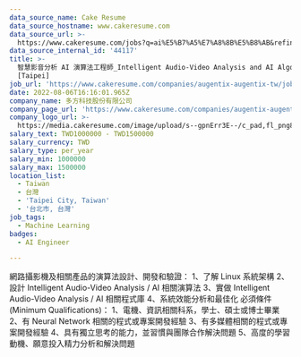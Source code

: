 ```yaml
---
data_source_name: Cake Resume
data_source_hostname: www.cakeresume.com
data_source_url: >-
  https://www.cakeresume.com/jobs?q=ai%E5%B7%A5%E7%A8%8B%E5%B8%AB&refinementList%5Blang_[…]y_type%5D=per_year&range%5Bsalary_range%5D%5Bmin%5D=1000000
data_source_internal_id: '44117'
title: >-
  智慧影音分析 AI 演算法工程師_Intelligent Audio-Video Analysis and AI Algorithm Engineer
  [Taipei]
job_url: 'https://www.cakeresume.com/companies/augentix-augentix-tw/jobs/f493dc'
date: 2022-08-06T16:16:01.965Z
company_name: 多方科技股份有限公司
company_page_url: 'https://www.cakeresume.com/companies/augentix-augentix-tw'
company_logo_url: >-
  https://media.cakeresume.com/image/upload/s--gpnErr3E--/c_pad,fl_png8,h_200,w_200/v1634629521/puyzzxv8enwlsck8y3sh.png
salary_text: TWD1000000 - TWD1500000
salary_currency: TWD
salary_type: per_year
salary_min: 1000000
salary_max: 1500000
location_list:
  - Taiwan
  - 台灣
  - 'Taipei City, Taiwan'
  - '台北市, 台灣'
job_tags:
  - Machine Learning
badges:
  - AI Engineer

---
```


網路攝影機及相關產品的演算法設計、開發和驗證： 1、了解 Linux 系統架構 2、設計 Intelligent Audio-Video Analysis / AI 相關演算法 3、實做 Intelligent Audio-Video Analysis / AI 相關程式庫 4、系統效能分析和最佳化 必須條件 (Minimum Qualifications)： 1、電機、資訊相關科系，學士、碩士或博士畢業 2、有 Neural Network 相關的程式或專案開發經驗 3、有多媒體相關的程式或專案開發經驗 4、具有獨立思考的能力，並習慣與團隊合作解決問題 5、高度的學習動機、願意投入精力分析和解決問題